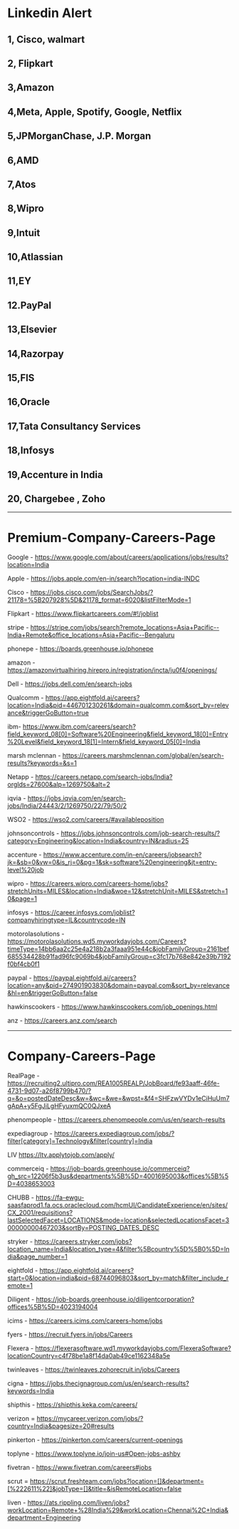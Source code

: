# Linkedin Alert

## 1, Cisco, walmart

## 2, Flipkart

## 3,Amazon

## 4,Meta, Apple, Spotify, Google, Netflix

## 5,JPMorganChase, J.P. Morgan

## 6,AMD

## 7,Atos

## 8,Wipro

## 9,Intuit

## 10,Atlassian

## 11,EY

## 12.PayPal

## 13,Elsevier

## 14,Razorpay

## 15,FIS

## 16,Oracle

## 17,Tata Consultancy Services

## 18,Infosys

## 19,Accenture in India

## 20, Chargebee , Zoho

--------------------------------------------------------------------------------------------------------------------------------
# Premium-Company-Careers-Page

Google - https://www.google.com/about/careers/applications/jobs/results?location=India

Apple - https://jobs.apple.com/en-in/search?location=india-INDC

Cisco - https://jobs.cisco.com/jobs/SearchJobs/?21178=%5B207928%5D&21178_format=6020&listFilterMode=1 

Flipkart - https://www.flipkartcareers.com/#!/joblist
 
stripe - https://stripe.com/jobs/search?remote_locations=Asia+Pacific--India+Remote&office_locations=Asia+Pacific--Bengaluru

phonepe - https://boards.greenhouse.io/phonepe

amazon - https://amazonvirtualhiring.hirepro.in/registration/incta/ju0f4/openings/

Dell - https://jobs.dell.com/en/search-jobs

Qualcomm - https://app.eightfold.ai/careers?location=India&pid=446701230261&domain=qualcomm.com&sort_by=relevance&triggerGoButton=true

ibm- https://www.ibm.com/careers/search?field_keyword_08[0]=Software%20Engineering&field_keyword_18[0]=Entry%20Level&field_keyword_18[1]=Intern&field_keyword_05[0]=India

marsh mclennan - https://careers.marshmclennan.com/global/en/search-results?keywords=&s=1

Netapp - https://careers.netapp.com/search-jobs/India?orgIds=27600&alp=1269750&alt=2

iqvia - https://jobs.iqvia.com/en/search-jobs/India/24443/2/1269750/22/79/50/2

WSO2 - https://wso2.com/careers/#availableposition

johnsoncontrols - https://jobs.johnsoncontrols.com/job-search-results/?category=Engineering&location=India&country=IN&radius=25

accenture - https://www.accenture.com/in-en/careers/jobsearch?jk=&sb=0&vw=0&is_rj=0&pg=1&sk=software%20engineering&jt=entry-level%20job

wipro - https://careers.wipro.com/careers-home/jobs?stretchUnits=MILES&location=India&woe=12&stretchUnit=MILES&stretch=10&page=1

infosys - https://career.infosys.com/joblist?companyhiringtype=IL&countrycode=IN

motorolasolutions - https://motorolasolutions.wd5.myworkdayjobs.com/Careers?timeType=14bb6aa2c25e4a218b2a3faaa951e44c&jobFamilyGroup=2161bef685534428b91fad96fc9069b4&jobFamilyGroup=c3fc17b768e842e39b7192f0bf4cb0f1

paypal - https://paypal.eightfold.ai/careers?location=any&pid=274901903830&domain=paypal.com&sort_by=relevance&hl=en&triggerGoButton=false

hawkinscookers - https://www.hawkinscookers.com/job_openings.html

anz - https://careers.anz.com/search

------------------------------------------------------------------------------------------------------------------------------

# Company-Careers-Page

RealPage - https://recruiting2.ultipro.com/REA1005REALP/JobBoard/fe93aaff-46fe-4731-9d07-a26f8799b470/?q=&o=postedDateDesc&w=&wc=&we=&wpst=&f4=SHFzwVYDv1eCiHuUm7gApA+y5FgJiLgHFyuxmQC0QJxeA

phenompeople - https://careers.phenompeople.com/us/en/search-results

expediagroup - https://careers.expediagroup.com/jobs/?filter[category]=Technology&filter[country]=India

LIV https://ltv.applytojob.com/apply/

commerceiq - https://job-boards.greenhouse.io/commerceiq?gh_src=12206f5b3us&departments%5B%5D=4001695003&offices%5B%5D=4038653003

CHUBB - https://fa-ewgu-saasfaprod1.fa.ocs.oraclecloud.com/hcmUI/CandidateExperience/en/sites/CX_2001/requisitions?lastSelectedFacet=LOCATIONS&mode=location&selectedLocationsFacet=300000000467203&sortBy=POSTING_DATES_DESC

stryker - https://careers.stryker.com/jobs?location_name=India&location_type=4&filter%5Bcountry%5D%5B0%5D=India&page_number=1

eightfold - https://app.eightfold.ai/careers?start=0&location=india&pid=68744096803&sort_by=match&filter_include_remote=1

Diligent - https://job-boards.greenhouse.io/diligentcorporation?offices%5B%5D=4023194004

icims - https://careers.icims.com/careers-home/jobs

fyers - https://recruit.fyers.in/jobs/Careers

Flexera - https://flexerasoftware.wd1.myworkdayjobs.com/FlexeraSoftware?locationCountry=c4f78be1a8f14da0ab49ce1162348a5e

twinleaves - https://twinleaves.zohorecruit.in/jobs/Careers

cigna - https://jobs.thecignagroup.com/us/en/search-results?keywords=India

shipthis - https://shipthis.keka.com/careers/

verizon = https://mycareer.verizon.com/jobs/?country=India&pagesize=20#results

pinkerton - https://pinkerton.com/careers/current-openings

toplyne - https://www.toplyne.io/join-us#Open-jobs-ashby

fivetran - https://www.fivetran.com/careers#jobs

scrut = https://scrut.freshteam.com/jobs?location=[]&department=[%222611%22]&jobType=[]&title=&isRemoteLocation=false

liven - https://ats.rippling.com/liven/jobs?workLocation=Remote+%28India%29&workLocation=Chennai%2C+India&department=Engineering

